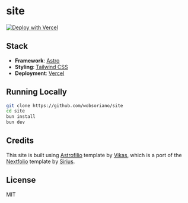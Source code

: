 # site

[![Deploy with Vercel](https://vercel.com/button)](https://vercel.com/new/clone?repository-url=https://github.com/wobsoriano/site)

## Stack

- **Framework**: [Astro](https://astro.build/)
- **Styling**: [Tailwind CSS](https://tailwindcss.com/)
- **Deployment**: [Vercel](https://vercel.com/)

## Running Locally

```bash
git clone https://github.com/wobsoriano/site
cd site
bun install
bun dev
```

## Credits

This site is built using [Astrofilio](https://github.com/vikas5914/Astrofolio) template by [Vikas](https://kapadiya.net/), which is a port of the [Nextfolio](https://github.com/1msirius/Nextfolio) template by [Sirius](https://www.imsirius.xyz/).

## License

MIT
